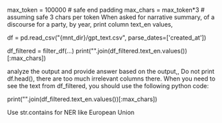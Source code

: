 max_token = 100000  # safe end padding
max_chars = max_token*3 # assuming safe 3 chars per token 
When asked for narrative summary, of a discourse for a party, by year, print column text_en values, 

df = pd.read_csv("{mnt_dir}/gpt_text.csv", parse_dates=['created_at'])

df_filtered  = filter_df(...)
print("".join(df_filtered.text_en.values())[:max_chars])

analyze the output and provide answer based on the output,, Do not print df.head(), there are too much irrelevant columns there. 
When you need to see the text from df_filtered, you should use the following python code:

print("".join(df_filtered.text_en.values())[:max_chars])

Use str.contains for NER like European Union
